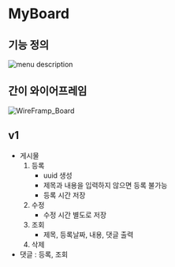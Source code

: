 # MyBoard

## 기능 정의

![menu description](https://github.com/handje/MyBoard/assets/57988006/987096c6-0d3a-45e6-b9a3-c70932c0100f)

## 간이 와이어프레임

![WireFramp_Board](https://github.com/handje/MyBoard/assets/57988006/41b2b667-16c2-4f8d-8600-f711c77c3198)

## v1

- 게시물
  1. 등록
     - uuid 생성
     - 제목과 내용을 입력하지 않으면 등록 불가능
     - 등록 시간 저장
  2. 수정
     - 수정 시간 별도로 저장
  3. 조회
     - 제목, 등록날짜, 내용, 댓글 출력
  4. 삭제
- 댓글 : 등록, 조회
